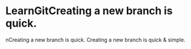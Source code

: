# LearnGitCreating a new branch is quick.
nCreating a new branch is quick.
Creating a new branch is quick & simple.
